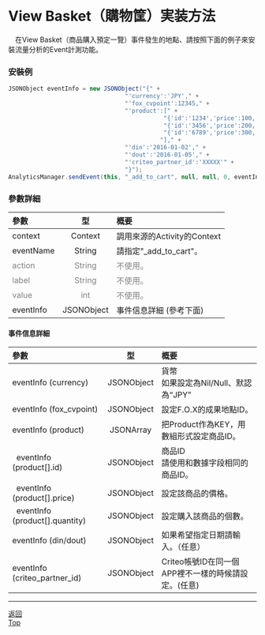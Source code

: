 # View Basket（購物筐）実装方法

　在View Basket（商品購入預定一覽）事件發生的地點、請按照下面的例子來安裝流量分析的Event計測功能。

### 安裝例

```java
JSONObject eventInfo = new JSONObject("{" +
                                 "'currency':'JPY'," +
                                 "'fox_cvpoint':12345," +
                                 "'product':[" +
                                            "{'id':'1234','price':100,'quantity':1}," +
                                            "{'id':'3456','price':200,'quantity':2}," +
                                            "{'id':'6789','price':300,'quantity':3}" +
                                           "]," +
                                 "'din':'2016-01-02'," +
                                 "'dout':'2016-01-05'," +
                                 "'criteo_partner_id':'XXXXX'" +
                                 "}");
AnalyticsManager.sendEvent(this, "_add_to_cart", null, null, 0, eventInfo);
```

### 參數詳細

| 參數 | 型 | 概要 |
|:----------|:-----------:|:------------|
|context|Context|調用來源的Activity的Context|
|eventName|String|請指定"\_add\_to\_cart"。|
|<span style="color:grey">action|<span style="color:grey">String|<span style="color:grey">不使用。|
|<span style="color:grey">label|<span style="color:grey">String|<span style="color:grey">不使用。|
|<span style="color:grey">value|<span style="color:grey">int|<span style="color:grey">不使用。|
|eventInfo|JSONObject|事件信息詳細 (參考下面)|


#### 事件信息詳細

| 參數 | 型 | 概要 |
|:----------|:-----------:|:------------|
|eventInfo (currency)|JSONObject|貨幣<br>如果設定為Nil/Null、默認為“JPY”|
|eventInfo (fox_cvpoint)|JSONObject|設定F.O.X的成果地點ID。|
|eventInfo (product)|JSONArray|把Product作為KEY，用數組形式設定商品ID。|
|&nbsp;&nbsp;eventInfo (product[].id)|JSONObject|商品ID<br>請使用和數據字段相同的商品ID。|
|&nbsp;&nbsp;eventInfo (product[].price)|JSONObject|設定該商品的價格。|
|&nbsp;&nbsp;eventInfo (product[].quantity)|JSONObject|設定購入該商品的個數。|
|eventInfo (din/dout)|JSONObject|如果希望指定日期請輸入。（任意）|
|eventInfo (criteo_partner_id)|JSONObject|Criteo帳號ID在同一個APP裡不一樣的時候請設定。(任意)|


---
[返回](/lang/zh-tw/doc/fox_engagement/README.md)<br>
[Top](/lang/zh-tw/README.md)
